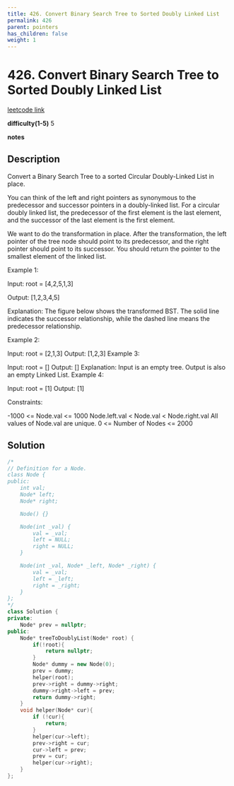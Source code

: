 ```yaml
---
title: 426. Convert Binary Search Tree to Sorted Doubly Linked List
permalink: 426
parent: pointers
has_children: false
weight: 1
---
```

# 426. Convert Binary Search Tree to Sorted Doubly Linked List

[leetcode link](https://leetcode.com/problems/convert-binary-search-tree-to-sorted-doubly-linked-list/)

**difficulty(1-5)** 
5

**notes**   


## Description
Convert a Binary Search Tree to a sorted Circular Doubly-Linked List in place.

You can think of the left and right pointers as synonymous to the predecessor and successor pointers in a doubly-linked list. For a circular doubly linked list, the predecessor of the first element is the last element, and the successor of the last element is the first element.

We want to do the transformation in place. After the transformation, the left pointer of the tree node should point to its predecessor, and the right pointer should point to its successor. You should return the pointer to the smallest element of the linked list.

 

Example 1:



Input: root = [4,2,5,1,3]


Output: [1,2,3,4,5]

Explanation: The figure below shows the transformed BST. The solid line indicates the successor relationship, while the dashed line means the predecessor relationship.

Example 2:

Input: root = [2,1,3]
Output: [1,2,3]
Example 3:

Input: root = []
Output: []
Explanation: Input is an empty tree. Output is also an empty Linked List.
Example 4:

Input: root = [1]
Output: [1]
 

Constraints:

-1000 <= Node.val <= 1000
Node.left.val < Node.val < Node.right.val
All values of Node.val are unique.
0 <= Number of Nodes <= 2000

## Solution
```c++
/*
// Definition for a Node.
class Node {
public:
    int val;
    Node* left;
    Node* right;

    Node() {}

    Node(int _val) {
        val = _val;
        left = NULL;
        right = NULL;
    }

    Node(int _val, Node* _left, Node* _right) {
        val = _val;
        left = _left;
        right = _right;
    }
};
*/
class Solution {
private:
    Node* prev = nullptr;
public:
    Node* treeToDoublyList(Node* root) {
        if(!root){
            return nullptr;
        }
        Node* dummy = new Node(0);
        prev = dummy;
        helper(root);
        prev->right = dummy->right;
        dummy->right->left = prev;
        return dummy->right;        
    }
    void helper(Node* cur){
        if (!cur){
            return;
        }
        helper(cur->left);
        prev->right = cur;
        cur->left = prev;
        prev = cur;
        helper(cur->right);        
    }
};
```


